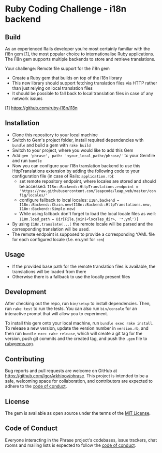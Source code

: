 # Ruby Coding Challenge - i18n backend

## Build
As an experienced Rails developer you‘re most certainly familiar with the i18n gem [1], the most popular choice to internationalise Ruby applications. The i18n gem supports multiple backends to store and retrieve translations.

Your challenge: Remote file support for the i18n gem
  - Create a Ruby gem that builds on top of the i18n library
  - This new library should support fetching translation files via HTTP rather than just relying on local translation files
  - It should be possible to fall back to local translation files in case of any network issues

[1] https://github.com/ruby-i18n/i18n

## Installation

  - Clone this repository to your local machine
  - Switch to Gem's project folder, install required dependencies with `bundle` and build a gem with `rake build`
  - Switch to your project, where you would like to add this Gem
  - Add `gem 'phrase', path: '<your_local_path>/phrase/'` to your Gemfile and run `bundle`
  - Now you can configure your I18n translation backend to use this HttpTranslations extension by adding the following code to your configuration file (in case of Rails: `application.rb`):
    - set remote repository endpoint, where locales are stored and should be accessed: `I18n::Backend::HttpTranslations.endpoint = 'https://raw.githubusercontent.com/leapcode/leap_web/master/config/locales/'`
    - configure fallback to local locales: `I18n.backend = I18n::Backend::Chain.new(I18n::Backend::HttpTranslations.new, I18n::Backend::Simple.new)`
    - While using fallback don't forget to load the local locale files as well:
      `I18n.load_path = Dir[File.join(<locales_dir>, '*.yml')]`
  - By using `I18n.translate(...)` the remote locale will be parsed and the corresponding translation will be used.
  - The remote endpoint is supposed to provide a corresponding YAML file for each configured locale (f.e. en.yml for `:en`)

## Usage

  - If the provided base path for the remote translation files is available, the translations will be loaded from there
  - Otherwise there is a fallback to use the locally present files

## Development

After checking out the repo, run `bin/setup` to install dependencies. Then, run `rake test` to run the tests. You can also run `bin/console` for an interactive prompt that will allow you to experiment.

To install this gem onto your local machine, run `bundle exec rake install`. To release a new version, update the version number in `version.rb`, and then run `bundle exec rake release`, which will create a git tag for the version, push git commits and the created tag, and push the `.gem` file to [rubygems.org](https://rubygems.org).

## Contributing

Bug reports and pull requests are welcome on GitHub at https://github.com/IgorArkhipov/phrase. This project is intended to be a safe, welcoming space for collaboration, and contributors are expected to adhere to the [code of conduct](https://github.com/IgorArkhipov/phrase/blob/master/CODE_OF_CONDUCT.md).

## License

The gem is available as open source under the terms of the [MIT License](https://opensource.org/licenses/MIT).

## Code of Conduct

Everyone interacting in the Phrase project's codebases, issue trackers, chat rooms and mailing lists is expected to follow the [code of conduct](https://github.com/IgorArkhipov/phrase/blob/master/CODE_OF_CONDUCT.md).
